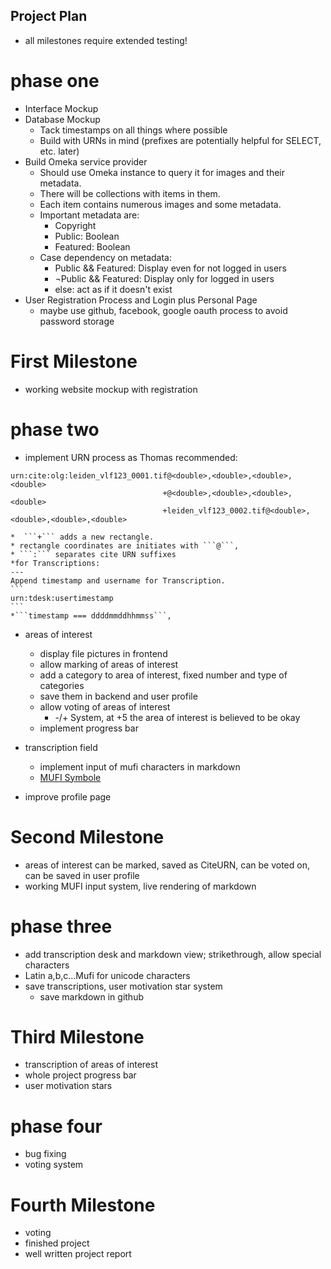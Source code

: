 ## Project Plan ##
* all milestones require extended testing!

# phase one #

* Interface Mockup
* Database Mockup
    * Tack timestamps on all things where possible
    * Build with URNs in mind (prefixes are potentially helpful for SELECT, etc. later)
* Build Omeka service provider
    * Should use Omeka instance to query it for images and their metadata.
    * There will be collections with items in them.
    * Each item contains numerous images and some metadata.
    * Important metadata are:
        * Copyright
        * Public: Boolean
        * Featured: Boolean
    * Case dependency on metadata:
        * Public && Featured: Display even for not logged in users
        * ¬Public && Featured: Display only for logged in users
        * else: act as if it doesn't exist
* User Registration Process and Login plus Personal Page
    * maybe use github, facebook, google oauth process to avoid password storage

# First Milestone #
* working website mockup with registration

# phase two #

* implement URN process as Thomas recommended:
```
urn:cite:olg:leiden_vlf123_0001.tif@<double>,<double>,<double>,<double>
                                  +@<double>,<double>,<double>,<double>
                                  +leiden_vlf123_0002.tif@<double>,<double>,<double>,<double>
```
    *  ```+``` adds a new rectangle.
    * rectangle coordinates are initiates with ```@```,
    * ```:``` separates cite URN suffixes
    *for Transcriptions:
    ---
    Append timestamp and username for Transcription.
    ```
    urn:tdesk:usertimestamp
    ```
    *```timestamp === ddddmmddhhmmss```,
* areas of interest
    * display file pictures in frontend
    * allow marking of areas of interest
    * add a category to area of interest, fixed number and type of categories
    * save them in backend and user profile
    * allow voting of areas of interest
        * -/+ System, at +5 the area of interest is believed to be okay
    * implement progress bar
* transcription field
    * implement input of mufi characters in markdown
    * [MUFI Symbole](http://folk.uib.no/hnooh/mufi/specs/MUFI-Alphabetic-3-0.pdf)

* improve profile page

# Second Milestone #

* areas of interest can be marked, saved as CiteURN, can be voted on, can be saved in user profile
* working MUFI input system, live rendering of markdown

# phase three #

* add transcription desk and markdown view; strikethrough, allow special characters
* Latin a,b,c...Mufi for unicode characters
* save transcriptions, user motivation star system
    * save markdown in github

# Third Milestone #

* transcription of areas of interest
* whole project progress bar
* user motivation stars

# phase four #

* bug fixing
* voting system

# Fourth Milestone #

* voting
* finished project
* well written project report

